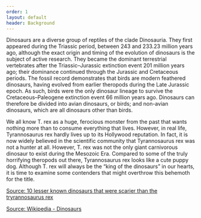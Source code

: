 ```yaml
---
order: 1
layout: default
header: Background
---
```


Dinosaurs are a diverse group of reptiles of the clade Dinosauria. They first appeared during the Triassic period, between 243 and 233.23 million years ago, although the exact origin and timing of the evolution of dinosaurs is the subject of active research. They became the dominant terrestrial vertebrates after the Triassic–Jurassic extinction event 201 million years ago; their dominance continued through the Jurassic and Cretaceous periods. The fossil record demonstrates that birds are modern feathered dinosaurs, having evolved from earlier theropods during the Late Jurassic epoch. As such, birds were the only dinosaur lineage to survive the Cretaceous–Paleogene extinction event 66 million years ago. Dinosaurs can therefore be divided into avian dinosaurs, or birds; and non-avian dinosaurs, which are all dinosaurs other than birds. 

We all know T. rex as a huge, ferocious monster from the past that wants nothing more than to consume everything that lives. However, in real life, Tyrannosaurus rex hardly lives up to its Hollywood reputation. In fact, it is now widely believed in the scientific community that Tyrannosaurus rex was not a hunter at all. However, T. rex was not the only giant carnivorous dinosaur to exist during the Mesozoic Era. Compared to some of the truly horrifying theropods out there, Tyrannosaurus rex looks like a cute puppy dog. Although T. rex will always be the “king of the dinosaurs” in our hearts, it is time to examine some contenders that might overthrow this behemoth for the title.

<a href="https://listverse.com/2018/12/26/10-lesser-known-dinosaurs-that-were-scarier-than-tyrannosaurus-rex/"> Source: 10 lesser known dinosaurs that were scarier than the tryrannosaurus rex</a>

<a href="https://en.wikipedia.org/wiki/Dinosaur"> Source: Wikipedia - Dinosaurs</a>